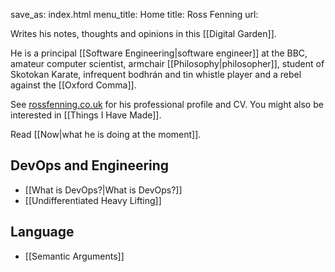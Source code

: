 save_as: index.html
menu_title: Home
title: Ross Fenning
url:

Writes his notes, thoughts and opinions in this [[Digital Garden]].

He is a principal [[Software Engineering|software engineer]] at the BBC, amateur computer scientist, armchair [[Philosophy|philosopher]], student of Skotokan Karate, infrequent bodhrán and tin whistle player and a rebel against the [[Oxford Comma]].

See [rossfenning.co.uk](https://rossfenning.co.uk) for his professional profile and CV. You might also be interested in [[Things I Have Made]].

Read [[Now|what he is doing at the moment]].


## DevOps and Engineering

- [[What is DevOps?|What is DevOps?]]
- [[Undifferentiated Heavy Lifting]]

## Language

- [[Semantic Arguments]]
